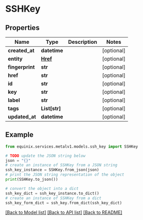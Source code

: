 # SSHKey


## Properties

Name | Type | Description | Notes
------------ | ------------- | ------------- | -------------
**created_at** | **datetime** |  | [optional] 
**entity** | [**Href**](Href.md) |  | [optional] 
**fingerprint** | **str** |  | [optional] 
**href** | **str** |  | [optional] 
**id** | **str** |  | [optional] 
**key** | **str** |  | [optional] 
**label** | **str** |  | [optional] 
**tags** | **List[str]** |  | [optional] 
**updated_at** | **datetime** |  | [optional] 

## Example

```python
from equinix.services.metalv1.models.ssh_key import SSHKey

# TODO update the JSON string below
json = "{}"
# create an instance of SSHKey from a JSON string
ssh_key_instance = SSHKey.from_json(json)
# print the JSON string representation of the object
print(SSHKey.to_json())

# convert the object into a dict
ssh_key_dict = ssh_key_instance.to_dict()
# create an instance of SSHKey from a dict
ssh_key_form_dict = ssh_key.from_dict(ssh_key_dict)
```
[[Back to Model list]](../README.md#documentation-for-models) [[Back to API list]](../README.md#documentation-for-api-endpoints) [[Back to README]](../README.md)


